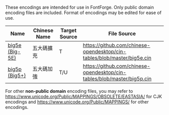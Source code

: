 These encodings are intended for use in FontForge. Only public domain encoding files are included. Format of encodings may be edited for ease of use.

| Name | Chinese Name | Target Source | File Source |
| --- | --- | --- | --- |
| [big5e (Big-5E)](https://en.wikipedia.org/wiki/Big5#Big-5E) | 五大碼擴充 | T |<https://github.com/chinese-opendesktop/cin-tables/blob/master/big5e.cin> |
| [big5p (Big5+)](https://en.wikipedia.org/wiki/Big5#Big5+) | 五大碼加強 | T/U | <https://github.com/chinese-opendesktop/cin-tables/blob/master/big5p.cin> |

For other **non-public domain** encoding files, you may refer to <https://www.unicode.org/Public/MAPPINGS/OBSOLETE/EASTASIA/> for CJK encodings and <https://www.unicode.org/Public/MAPPINGS/> for other encodings.
